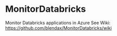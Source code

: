 # MonitorDatabricks
Monitor Databricks applications in Azure
See Wiki: https://github.com/blendax/MonitorDatabricks/wiki

